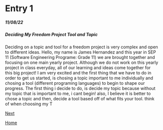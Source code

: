 # Entry 1
##### 11/08/22

##### Deciding My Freedom Project Tool and Topic

Deciding on a topic and tool for a freedom project is very complex and open to different ideas. Hello, my name is James Hernandez and this year in SEP 11 (Software Engineering Programe: Grade 11) we are brought together and focusing on one main yearly project. Although we do not work on this yearly project in class everyday, all of our learning and ideas come together for this big project! I am very excited and the first thing that we have to do in order to get us started, is chosing a topic important to me individually and chosing a tool (different programing languages) to begin to shape our progress.
    The first thing i decide to do, is decide my topic because without my topic that is important
to me, i cant begin! also, I believe it is better to chose a topic and then, decide a tool based off of what fits your tool. think of when choosing my T

[Next](entry02.md)

[Home](../README.md)